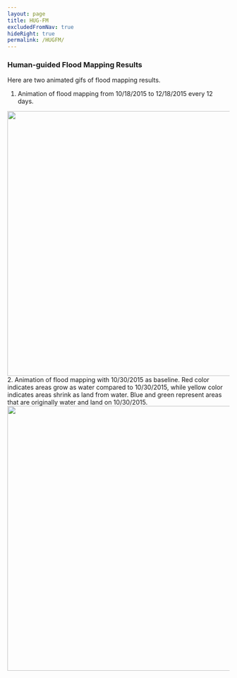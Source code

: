 ```yaml
---
layout: page
title: HUG-FM
excludedFromNav: true
hideRight: true
permalink: /HUGFM/
---
```


### **Human-guided Flood Mapping Results**

Here are two animated gifs of flood mapping results.
1. Animation of flood mapping from 10/18/2015 to 12/18/2015 every 12 days.
<img src="/img/animation_original.gif" style="width:600px;">
2. Animation of flood mapping with 10/30/2015 as baseline. Red color indicates areas grow as water compared to 10/30/2015, while
yellow color indicates areas shrink as land from water. Blue and green represent areas that are originally water and land on 10/30/2015.
<img src="/img/animation_subtract.gif" style="width:600px;">


